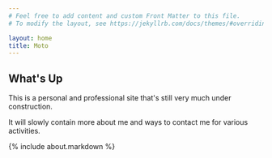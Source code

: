 ```yaml
---
# Feel free to add content and custom Front Matter to this file.
# To modify the layout, see https://jekyllrb.com/docs/themes/#overriding-theme-defaults

layout: home
title: Moto
---
```


## What's Up


This is a personal and professional site that's still very much under construction.

It will slowly contain more about me and ways to contact me for various activities.

{% include about.markdown %}